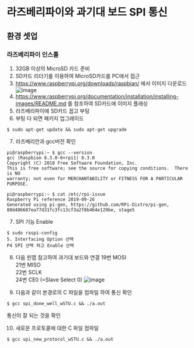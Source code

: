 # 라즈베리파이와 과기대 보드 SPI 통신

## 환경 셋업

### 라즈베리파이 인스톨
1. 32GB 이상의 MicroSD 카드 준비  
2. SD카드 리더기를 이용하여 MicroSD카드를 PC에서 접근  
3. https://www.raspberrypi.org/downloads/raspbian/ 에서 이미지 다운로드
![image](https://user-images.githubusercontent.com/11454375/72321563-89796100-36e7-11ea-8cc3-c9ea8174ed92.png)
4. https://www.raspberrypi.org/documentation/installation/installing-images/README.md 를 참조하여 SD카드에 이미지 플래싱  
5. 라즈베리파이에 SD카드 꼽고 부팅  
6. 부팅 다 되면 패키지 업그레이드
```
$ sudo apt-get update && sudo apt-get upgrade
```

7. 라즈베리안과 gcc버전 확인
```
pi@raspberrypi:~ $ gcc --version
gcc (Raspbian 8.3.0-6+rpi1) 8.3.0
Copyright (C) 2018 Free Software Foundation, Inc.
This is free software; see the source for copying conditions.  There is NO
warranty; not even for MERCHANTABILITY or FITNESS FOR A PARTICULAR PURPOSE.

pi@raspberrypi:~ $ cat /etc/rpi-issue
Raspberry Pi reference 2019-09-26
Generated using pi-gen, https://github.com/RPi-Distro/pi-gen, 80d486687ea77d31fc3fc13cf3a2f8b464e129be, stage5
```

7. SPI 기능 Enable
```
$ sudo raspi-config
5. Interfacing Option 선택
P4 SPI 선택 하고 Enable 선택
```

8. 다음 핀맵 참고하여 과기대 보드와 연결
19번 MOSI  
21번 MISO  
22번 SCLK  
24번 CE0 (=Slave Select 0)
![image](https://user-images.githubusercontent.com/11454375/72321795-26d49500-36e8-11ea-82ee-7398960c7743.png)

9. 다음과 같이 본경로의 C 파일을 컴파일 하여 통신 확인
```
$ gcc spi_done_well_wSTU.c && ./a.out
```
통신이 잘 되는 것을 확인  

10. 새로운 프로토콜에 대한 C 파일 컴파일
```
$ gcc spi_new_protocol_wSTU.c && ./a.out
```
